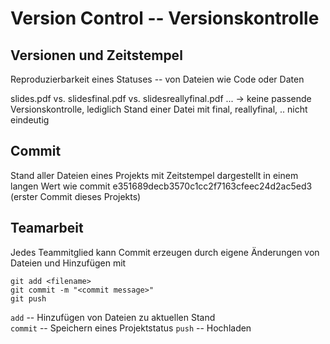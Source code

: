 # Version Control -- Versionskontrolle

## Versionen und Zeitstempel

Reproduzierbarkeit eines Statuses -- von Dateien wie Code oder Daten  

slides.pdf vs. slidesfinal.pdf vs. slidesreallyfinal.pdf ... -> keine passende Versionskontrolle, lediglich Stand einer Datei mit final, reallyfinal, .. nicht eindeutig  

## Commit

Stand aller Dateien eines Projekts mit Zeitstempel dargestellt in einem langen Wert wie commit e351689decb3570c1cc2f7163cfeec24d2ac5ed3 (erster Commit dieses Projekts)

## Teamarbeit

Jedes Teammitglied kann Commit erzeugen durch eigene Änderungen von Dateien und Hinzufügen mit

```
git add <filename>
git commit -m "<commit message>"
git push
```

`add` -- Hinzufügen von Dateien zu aktuellen Stand  
`commit` -- Speichern eines Projektstatus
`push` -- Hochladen
